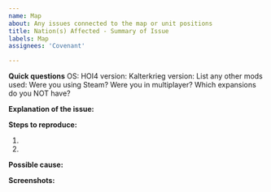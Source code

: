 ```yaml
---
name: Map
about: Any issues connected to the map or unit positions
title: Nation(s) Affected - Summary of Issue
labels: Map
assignees: 'Covenant'

---
```


**Quick questions**
OS:
HOI4 version:
Kalterkrieg version:
List any other mods used:
Were you using Steam?
Were you in multiplayer?
Which expansions do you NOT have?

**Explanation of the issue:**


**Steps to reproduce:**

1.

2.

**Possible cause:**


**Screenshots:**
